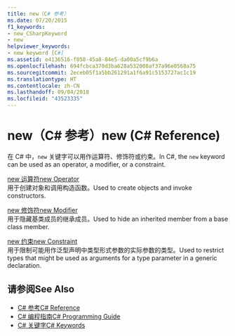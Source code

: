 ```yaml
---
title: new（C# 参考）
ms.date: 07/20/2015
f1_keywords:
- new_CSharpKeyword
- new
helpviewer_keywords:
- new keyword [C#]
ms.assetid: e4136516-f058-45a8-84e5-da00a5cf9b6a
ms.openlocfilehash: 694fcbca370d3ba628a532008af37a96e0568a75
ms.sourcegitcommit: 2eceb05f1a5bb261291a1f6a91c5153727ac1c19
ms.translationtype: HT
ms.contentlocale: zh-CN
ms.lasthandoff: 09/04/2018
ms.locfileid: "43523335"
---
```

# <a name="new-c-reference"></a><span data-ttu-id="f4692-102">new（C# 参考）</span><span class="sxs-lookup"><span data-stu-id="f4692-102">new (C# Reference)</span></span>
<span data-ttu-id="f4692-103">在 C# 中，`new` 关键字可以用作运算符、修饰符或约束。</span><span class="sxs-lookup"><span data-stu-id="f4692-103">In C#, the `new` keyword can be used as an operator, a modifier, or a constraint.</span></span>  
  
 [<span data-ttu-id="f4692-104">new 运算符</span><span class="sxs-lookup"><span data-stu-id="f4692-104">new Operator</span></span>](../../../csharp/language-reference/keywords/new-operator.md)  
 <span data-ttu-id="f4692-105">用于创建对象和调用构造函数。</span><span class="sxs-lookup"><span data-stu-id="f4692-105">Used to create objects and invoke constructors.</span></span>  
  
 [<span data-ttu-id="f4692-106">new 修饰符</span><span class="sxs-lookup"><span data-stu-id="f4692-106">new Modifier</span></span>](../../../csharp/language-reference/keywords/new-modifier.md)  
 <span data-ttu-id="f4692-107">用于隐藏基类成员的继承成员。</span><span class="sxs-lookup"><span data-stu-id="f4692-107">Used to hide an inherited member from a base class member.</span></span>  
  
 [<span data-ttu-id="f4692-108">new 约束</span><span class="sxs-lookup"><span data-stu-id="f4692-108">new Constraint</span></span>](../../../csharp/language-reference/keywords/new-constraint.md)  
 <span data-ttu-id="f4692-109">用于限制可能用作泛型声明中类型形式参数的实际参数的类型。</span><span class="sxs-lookup"><span data-stu-id="f4692-109">Used to restrict types that might be used as arguments for a type parameter in a generic declaration.</span></span>  
  
## <a name="see-also"></a><span data-ttu-id="f4692-110">请参阅</span><span class="sxs-lookup"><span data-stu-id="f4692-110">See Also</span></span>

- [<span data-ttu-id="f4692-111">C# 参考</span><span class="sxs-lookup"><span data-stu-id="f4692-111">C# Reference</span></span>](../../../csharp/language-reference/index.md)  
- [<span data-ttu-id="f4692-112">C# 编程指南</span><span class="sxs-lookup"><span data-stu-id="f4692-112">C# Programming Guide</span></span>](../../../csharp/programming-guide/index.md)  
- [<span data-ttu-id="f4692-113">C# 关键字</span><span class="sxs-lookup"><span data-stu-id="f4692-113">C# Keywords</span></span>](../../../csharp/language-reference/keywords/index.md)
